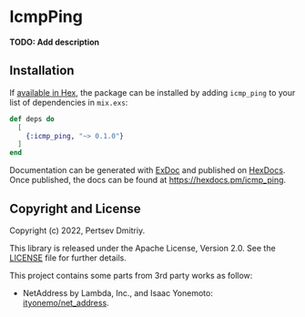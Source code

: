 # IcmpPing

**TODO: Add description**

## Installation

If [available in Hex](https://hex.pm/docs/publish), the package can be installed
by adding `icmp_ping` to your list of dependencies in `mix.exs`:

```elixir
def deps do
  [
    {:icmp_ping, "~> 0.1.0"}
  ]
end
```

Documentation can be generated with [ExDoc](https://github.com/elixir-lang/ex_doc)
and published on [HexDocs](https://hexdocs.pm). Once published, the docs can
be found at <https://hexdocs.pm/icmp_ping>.

## Copyright and License

Copyright (c) 2022, Pertsev Dmitriy.

This library is released under the Apache License, Version 2.0. See the [LICENSE](./LICENSE) file
for further details.

This project contains some parts from 3rd party works as follow:

- NetAddress by Lambda, Inc., and Isaac Yonemoto: [ityonemo/net_address](https://github.com/ityonemo/net_address).
